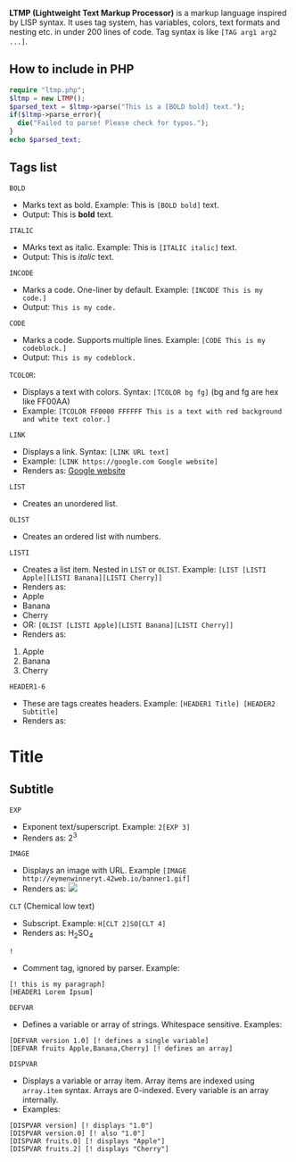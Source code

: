 **LTMP (Lightweight Text Markup Processor)** is a markup language inspired by LISP syntax. It uses tag system, has variables, colors, text formats and nesting etc. in under 200 lines of code. Tag syntax is like `[TAG arg1 arg2 ...]`.

## How to include in PHP

```php
require "ltmp.php";
$ltmp = new LTMP();
$parsed_text = $ltmp->parse("This is a [BOLD bold] text.");
if($ltmp->parse_error){
  die("Failed to parse! Please check for typos.");
}
echo $parsed_text;
```

## Tags list
`BOLD`
- Marks text as bold. Example: This is `[BOLD bold]` text.
- Output: This is **bold** text.

`ITALIC`
- MArks text as italic. Example: This is `[ITALIC italic]` text.
- Output: This is *italic* text.

`INCODE`
- Marks a code. One-liner by default. Example: `[INCODE This is my code.]`
- Output: `This is my code.`

`CODE`
- Marks a code. Supports multiple lines. Example: `[CODE This is my codeblock.]`
- Output: ```This is my codeblock.```

`TCOLOR`:
- Displays a text with colors. Syntax: `[TCOLOR bg fg]` (bg and fg are hex like FF00AA)
- Example: `[TCOLOR FF0000 FFFFFF This is a text with red background and white text color.]`

`LINK`
- Displays a link. Syntax: `[LINK URL text]`
- Example: `[LINK https://google.com Google website]`
- Renders as: [Google website](https://google.com)

`LIST`
- Creates an unordered list.

`OLIST`
- Creates an ordered list with numbers.

`LISTI`
- Creates a list item. Nested in `LIST` or `OLIST`.
Example: `[LIST [LISTI Apple][LISTI Banana][LISTI Cherry]]`
- Renders as:
- Apple
- Banana
- Cherry
- OR:
`[OLIST [LISTI Apple][LISTI Banana][LISTI Cherry]]`
- Renders as:
1. Apple
2. Banana
3. Cherry

`HEADER1-6`
- These are tags creates headers. Example: ```[HEADER1 Title]
[HEADER2 Subtitle]```
- Renders as:
# Title
## Subtitle

`EXP`
- Exponent text/superscript. Example: `2[EXP 3]`
- Renders as: 2<sup>3</sup>

`IMAGE`
- Displays an image with URL. Example `[IMAGE http://eymenwinneryt.42web.io/banner1.gif]`
- Renders as: ![](http://eymenwinneryt.42web.io/banner1.gif)

`CLT` (Chemical low text)
- Subscript. Example: `H[CLT 2]SO[CLT 4]`
- Renders as: H<sub>2</sub>SO<sub>4</sup>

`!`
- Comment tag, ignored by parser. Example:
```
[! this is my paragraph]
[HEADER1 Lorem Ipsum]
```

`DEFVAR`
- Defines a variable or array of strings. Whitespace sensitive. Examples:
```
[DEFVAR version 1.0] [! defines a single variable]
[DEFVAR fruits Apple,Banana,Cherry] [! defines an array]
```

`DISPVAR`
- Displays a variable or array item. Array items are indexed using `array.item` syntax. Arrays are 0-indexed. Every variable is an array internally.
- Examples:
```
[DISPVAR version] [! displays "1.0"]
[DISPVAR version.0] [! also "1.0"]
[DISPVAR fruits.0] [! displays "Apple"]
[DISPVAR fruits.2] [! displays "Cherry"]
```
